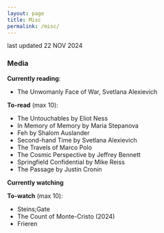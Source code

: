 ```yaml
---
layout: page
title: Misc
permalink: /misc/
---
```

last updated 22 NOV 2024

### Media
**Currently reading**:
- The Unwomanly Face of War, Svetlana Alexievich

**To-read** (max 10):
- The Untouchables by Eliot Ness
- In Memory of Memory by Maria Stepanova
- Feh by Shalom Auslander
- Second-hand Time by Svetlana Alexievich
- The Travels of Marco Polo
- The Cosmic Perspective by Jeffrey Bennett
- Springfield Confidential by Mike Reiss
- The Passage by Justin Cronin

**Currently watching**

**To-watch** (max 10):
- Steins;Gate
- The Count of Monte-Cristo (2024)
- Frieren